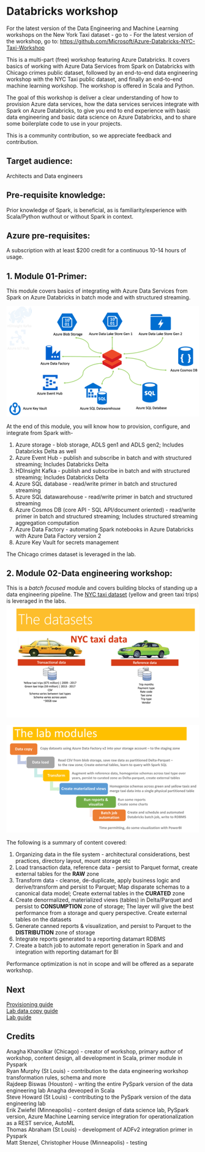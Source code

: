 # Databricks workshop

For the latest version of the Data Engineering and Machine Learning workshops on the New York Taxi dataset - go to -
For the latest version of the workshop, go to: https://github.com/Microsoft/Azure-Databricks-NYC-Taxi-Workshop <br>

This is a multi-part (free) workshop featuring Azure Databricks. It covers basics of working with Azure Data Services from Spark on Databricks with Chicago crimes public dataset, followed by an end-to-end data engineering workshop with the NYC Taxi public dataset, and finally an end-to-end machine learning workshop.  The workshop is offered in Scala and Python.<br>

The goal of this workshop is deliver a clear understanding of how to provision Azure data services, how the data services services integrate with Spark on Azure Databricks, to give you end to end experience with basic data engineering and basic data science on Azure Databricks, and to share some boilerplate code to use in your projects.<br>  

This is a community contribution, so we appreciate feedback and contribution.<br>

## Target audience:
Architects and Data engineers<br>

##  Pre-requisite knowledge:
Prior knowledge of Spark, is beneficial, as is familiarity/experience with Scala/Python wuthout or without Spark in context.

## Azure pre-requisites:
A subscription with at least $200 credit for a continuous 10-14 hours of usage.<br>

## 1.  Module 01-Primer:
This module covers basics of integrating with Azure Data Services from Spark on Azure Databricks in batch mode and with structured streaming.<br>

![primer](images/1.png)

At the end of this module, you will know how to provision, configure, and integrate from Spark with-<br>
1.  Azure storage - blob storage, ADLS gen1 and ADLS gen2; Includes Databricks Delta as well<br>
2.  Azure Event Hub - publish and subscribe in batch and with structured streaming; Includes Databricks Delta<br>
3.  HDInsight Kafka - publish and subscribe in batch and with structured streaming; Includes Databricks Delta<br>
4.  Azure SQL database - read/write primer in batch and structured streaming<br>
5.  Azure SQL datawarehouse - read/write primer in batch and structured streaming<br>
6.  Azure Cosmos DB (core API - SQL API/document oriented) - read/write primer in batch and structured streaming; Includes structured streaming aggregation computation<br>
7.  Azure Data Factory - automating Spark notebooks in Azure Databricks with Azure Data Factory version 2<br>
8.  Azure Key Vault for secrets management<br>

The Chicago crimes dataset is leveraged in the lab.<br>

## 2.  Module 02-Data engineering workshop:
This is a *batch focused* module and covers building blocks of standing up a data engineering pipeline.  The [NYC taxi dataset](http://www.nyc.gov/html/tlc/html/about/trip_record_data.shtml) (yellow and green taxi trips) is leveraged in the labs.
<br>
![primer](images/2.png)
<br>
<br>
![primer](images/3.png)

The following is a summary of content covered:
1.  Organizing data in the file system  - architectural considerations, best practices, directory layout, mount storage etc<br>
2.  Load transaction data, reference data - persist to Parquet format, create external tables for the **RAW** zone<br>
3.  Transform data - cleanse, de-duplicate, apply business logic and derive/transform and persist to Parquet; Map disparate schemas to a canonical data model; Create external tables in the **CURATED** zone<br>
4.  Create denormalized, materialized views (tables) in Delta/Parquet and persist to **CONSUMPTION** zone of storage; The layer will give the best performance from a storage and query perspective.  Create external tables on the datasets<br>
5.  Generate canned reports & visualization, and persist to Parquet to the **DISTRIBUTION** zone of storage<br>
6.  Integrate reports generated to a reporting datamart RDBMS<br>
7.  Create a batch job to automate report generation in Spark and and integration with reporting datamart for BI<br>

Performance optimization is not in scope and will be offered as a separate workshop.

## Next
[Provisioning guide](docs/1-provisioning-guide/ProvisioningGuide.md)<br>
[Lab data copy guide](docs/3-data-copy-guide/README.md)<br>
[Lab guide](docs/2-lab-guide/README.md)

## Credits
Anagha Khanolkar (Chicago) - creator of workshop, primary author of workshop, content design, all development in Scala, primer module in Pyspark<br>
Ryan Murphy (St Louis) - contribution to the data engineering workshop transformation rules, schema and more<br>
Rajdeep Biswas (Houston) - writing the entire PySpark version of the data engineering lab Anagha deveoped in Scala<br>
Steve Howard (St Louis) - contributing to the PySpark version of the data engineering lab<br>
Erik Zwiefel (Minneapolis) - content design of data science lab, PySpark version, Azure Machine Learning service integration for operationalization as a REST service, AutoML<br>
Thomas Abraham (St Louis) - development of ADFv2 integration primer in Pyspark<br>
Matt Stenzel, Christopher House (Minneapolis) - testing

